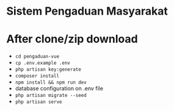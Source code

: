 # Sistem Pengaduan Masyarakat

# After clone/zip download
- ```cd pengaduan-vue```
- ```cp .env.example .env```
- ```php artisan key:generate```
- ```composer install```
- ```npm install && npm run dev```
- database configuration on .env file
- ```php artisan migrate --seed```
- ```php artisan serve```

